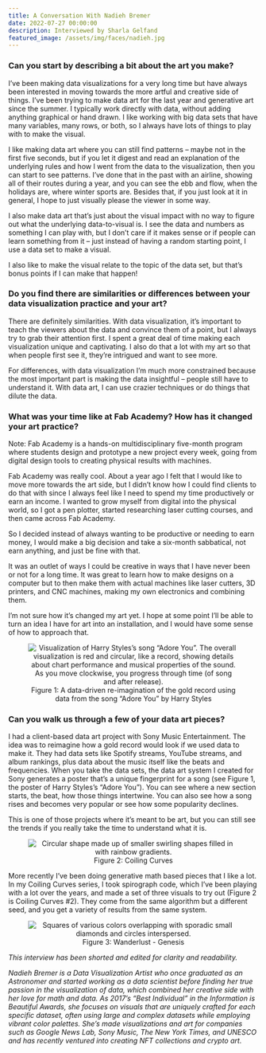 ```yaml
---
title: A Conversation With Nadieh Bremer
date: 2022-07-27 00:00:00
description: Interviewed by Sharla Gelfand
featured_image: /assets/img/faces/nadieh.jpg
---
```


### Can you start by describing a bit about the art you make?

I’ve been making data visualizations for a very long time but have always been interested in moving towards the more artful and creative side of things. I’ve been trying to make data art for the last year and generative art since the summer. I typically work directly with data, without adding anything graphical or hand drawn. I like working with big data sets that have many variables, many rows, or both, so I always have lots of things to play with to make the visual.

I like making data art where you can still find patterns – maybe not in the first five seconds, but if you let it digest and read an explanation of the underlying rules and how I went from the data to the visualization, then you can start to see patterns. I’ve done that in the past with an airline, showing all of their routes during a year, and you can see the ebb and flow, when the holidays are, where winter sports are. Besides that, if you just look at it in general, I hope to just visually please the viewer in some way.

I also make data art that’s just about the visual impact with no way to figure out what the underlying data-to-visual is. I see the data and numbers as something I can play with, but I don’t care if it makes sense or if people can learn something from it – just instead of having a random starting point, I use a data set to make a visual.

I also like to make the visual relate to the topic of the data set, but that’s bonus points if I can make that happen!

### Do you find there are similarities or differences between your data visualization practice and your art?

There are definitely similarities. With data visualization, it’s important to teach the viewers about the data and convince them of a point, but I always try to grab their attention first. I spent a great deal of time making each visualization unique and captivating. I also do that a lot with my art so that when people first see it, they’re intrigued and want to see more.

For differences, with data visualization I’m much more constrained because the most important part is making the data insightful – people still have to understand it. With data art, I can use crazier techniques or do things that dilute the data.

### What was your time like at Fab Academy? How has it changed your art practice?

Note: Fab Academy is a hands-on multidisciplinary five-month program where students design and prototype a new project every week, going from digital design tools to creating physical results with machines.

Fab Academy was really cool. About a year ago I felt that I would like to move more towards the art side, but I didn’t know how I could find clients to do that with since I always feel like I need to spend my time productively or earn an income. I wanted to grow myself from digital into the physical world, so I got a pen plotter, started researching laser cutting courses, and then came across Fab Academy.

So I decided instead of always wanting to be productive or needing to earn money, I would make a big decision and take a six-month sabbatical, not earn anything, and just be fine with that.

It was an outlet of ways I could be creative in ways that I have never been or not for a long time. It was great to learn how to make designs on a computer but to then make them with actual machines like laser cutters, 3D printers, and CNC machines, making my own electronics and combining them.

I’m not sure how it’s changed my art yet. I hope at some point I’ll be able to turn an idea I have for art into an installation, and I would have some sense of how to approach that.

<center>
<figure>
	<img src="../assets/img/posts/bremer_1_Sony Music - Harry Styles - Adore You.jpg" alt="Visualization of Harry Styles’s song “Adore You”. The overall visualization is red and circular, like a record, showing details about chart performance and musical properties of the sound. As you move clockwise, you progress through time (of song and after release).">
	<figcaption>Figure 1: A data-driven re-imagination of the gold record using data from the song “Adore You” by Harry Styles</figcaption>
</figure>
</center>

### Can you walk us through a few of your data art pieces?

I had a client-based data art project with Sony Music Entertainment. The idea was to reimagine how a gold record would look if we used data to make it. They had data sets like Spotify streams, YouTube streams, and album rankings, plus data about the music itself like the beats and frequencies. When you take the data sets, the data art system I created for Sony generates a poster that’s a unique fingerprint for a song (see Figure 1, the poster of Harry Styles’s “Adore You”). You can see where a new section starts, the beat, how those things intertwine. You can also see how a song rises and becomes very popular or see how some popularity declines.

This is one of those projects where it’s meant to be art, but you can still see the trends if you really take the time to understand what it is.

<center>
<figure>
	<img src="../assets/img/theme/bremer_2_Coiling_Curves_2.jpg" alt="Circular shape made up of smaller swirling shapes filled in with rainbow gradients.">
	<figcaption>Figure 2: Coiling Curves</figcaption>
</figure>
</center>

More recently I’ve been doing generative math based pieces that I like a lot. In my Coiling Curves series, I took spirograph code, which I’ve been playing with a lot over the years, and made a set of three visuals to try out (Figure 2 is Coiling Curves #2). They come from the same algorithm but a different seed, and you get a variety of results from the same system.

<center>
<figure>
	<img src="../assets/img/theme/bremer_3_Wanderlust - Genesis.png" alt="Squares of various colors overlapping with sporadic small diamonds and circles interspersed.">
	<figcaption>Figure 3: Wanderlust - Genesis</figcaption>
</figure>
</center>

*This interview has been shorted and edited for clarity and readability.*

*Nadieh Bremer is a Data Visualization Artist who once graduated as an Astronomer and started working as a data scientist before finding her true passion in the visualization of data, which combined her creative side with her love for math and data. As 2017’s “Best Individual” in the Information is Beautiful Awards, she focuses on visuals that are uniquely crafted for each specific dataset, often using large and complex datasets while employing vibrant color palettes. She’s made visualizations and art for companies such as Google News Lab, Sony Music, The New York Times, and UNESCO and has recently ventured into creating NFT collections and crypto art.*
